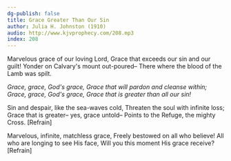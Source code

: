 ```yaml
---
dg-publish: false
title: Grace Greater Than Our Sin
author: Julia H. Johnston (1910)
audio: http://www.kjvprophecy.com/208.mp3
index: 208
---
```


Marvelous grace of our loving Lord,
Grace that exceeds our sin and our guilt!
Yonder on Calvary's mount out-poured–
There where the blood of the Lamb was spilt.

*Grace, grace, God's grace,
Grace that will pardon and cleanse within;
Grace, grace, God's grace,
Grace that is greater than all our sin!*

Sin and despair, like the sea-waves cold,
Threaten the soul with infinite loss;
Grace that is greater– yes, grace untold–
Points to the Refuge, the mighty Cross. [Refrain]

Marvelous, infinite, matchless grace,
Freely bestowed on all who believe!
All who are longing to see His face,
Will you this moment His grace receive? [Refrain]